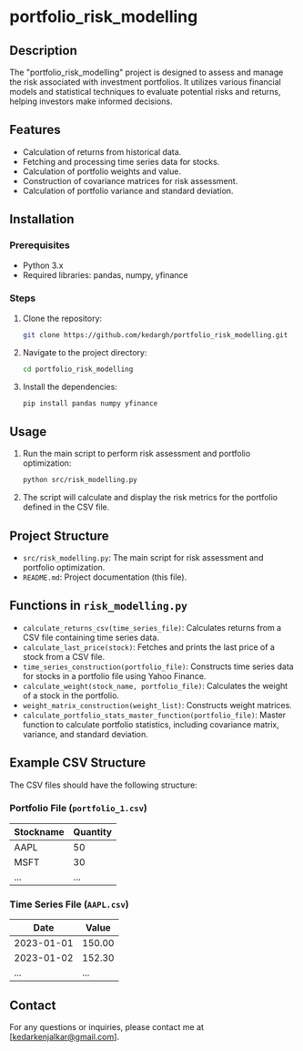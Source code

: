 # portfolio_risk_modelling

## Description
The "portfolio_risk_modelling" project is designed to assess and manage the risk associated with investment portfolios. It utilizes various financial models and statistical techniques to evaluate potential risks and returns, helping investors make informed decisions.

## Features
- Calculation of returns from historical data.
- Fetching and processing time series data for stocks.
- Calculation of portfolio weights and value.
- Construction of covariance matrices for risk assessment.
- Calculation of portfolio variance and standard deviation.

## Installation

### Prerequisites
- Python 3.x
- Required libraries: pandas, numpy, yfinance

### Steps
1. Clone the repository:
   ```bash
   git clone https://github.com/kedargh/portfolio_risk_modelling.git
   ```

2. Navigate to the project directory:
   ```bash
   cd portfolio_risk_modelling
   ```

3. Install the dependencies:
   ```bash
   pip install pandas numpy yfinance
   ```

## Usage
1. Run the main script to perform risk assessment and portfolio optimization:
   ```bash
   python src/risk_modelling.py
   ```

2. The script will calculate and display the risk metrics for the portfolio defined in the CSV file.

## Project Structure
- `src/risk_modelling.py`: The main script for risk assessment and portfolio optimization.
- `README.md`: Project documentation (this file).

## Functions in `risk_modelling.py`
- `calculate_returns_csv(time_series_file)`: Calculates returns from a CSV file containing time series data.
- `calculate_last_price(stock)`: Fetches and prints the last price of a stock from a CSV file.
- `time_series_construction(portfolio_file)`: Constructs time series data for stocks in a portfolio file using Yahoo Finance.
- `calculate_weight(stock_name, portfolio_file)`: Calculates the weight of a stock in the portfolio.
- `weight_matrix_construction(weight_list)`: Constructs weight matrices.
- `calculate_portfolio_stats_master_function(portfolio_file)`: Master function to calculate portfolio statistics, including covariance matrix, variance, and standard deviation.

## Example CSV Structure
The CSV files should have the following structure:

### Portfolio File (`portfolio_1.csv`)
| Stockname | Quantity |
|-----------|----------|
| AAPL      | 50       |
| MSFT      | 30       |
| ...       | ...      |

### Time Series File (`AAPL.csv`)
| Date       | Value  |
|------------|--------|
| 2023-01-01 | 150.00 |
| 2023-01-02 | 152.30 |
| ...        | ...    |


## Contact
For any questions or inquiries, please contact me at [kedarkenjalkar@gmail.com].
